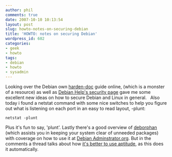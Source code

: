 ```yaml
---
author: phil
comments: true
date: 2007-10-10 10:13:54
layout: post
slug: howto-notes-on-securing-debian
title: 'HOWTO: notes on securing Debian'
wordpress_id: 602
categories:
- geek
- howto
tags:
- debian
- howto
- sysadmin
---
```


Looking over the Debian own [harden-doc](http://www.debian.org/doc/manuals/securing-debian-howto/) guide online, (which is a monster of a resource) as well as [Debian Help's security page](http://www.debianhelp.co.uk/security.htm) gave me some excellent new ideas on how to secure Debian and Linux in general.   Also today i found a netstat command with some nice switches to help you figure out what is listening on each port in an easy to read layout, -plunt:

    
    netstat -plunt


Plus it's fun to say, 'plunt'.  Lastly there's a good overview of [deborphan](http://packages.debian.org/deborphan) (which assists you in keeping your system clear of unneeded packages) with coverage on how to use it at [Debian Adminstrator.org](http://www.debian-administration.org/articles/134). But in the comments a thread talks about how [it's better to use aptitude](http://www.debian-administration.org/articles/134#comment_19), as this does it automatically.
